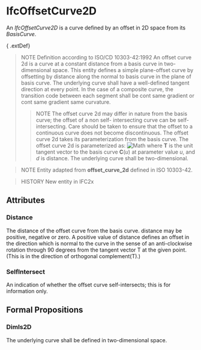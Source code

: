 # IfcOffsetCurve2D

An _IfcOffsetCurve2D_ is a curve defined by an offset in 2D space from its _BasisCurve_.
<!-- end of short definition -->


{ .extDef}
> NOTE Definition according to ISO/CD 10303-42:1992
> An offset curve 2d is a curve at a constant distance from a basis curve in two-dimensional space. This entity defines a simple plane-offset curve by offsetting by distance along the normal to basis curve in the plane of basis curve. The underlying curve shall have a well-defined tangent direction at every point. In the case of a composite curve, the transition code between each segment shall be cont same gradient or cont same gradient same curvature.
>> NOTE The offset curve 2d may differ in nature from the basis curve; the offset of a non self- intersecting curve can be self-intersecting. Care should be taken to ensure that the offset to a continuous curve does not become discontinuous.
> The offset curve 2d takes its parameterization from the basis curve. The offset curve 2d is parameterized as:
>> ![Math](../../../../figures/ifcoffsetcurve2d-math1.gif)
> where **T** is the unit tangent vector to the basis curve **C**(_u_) at parameter value _u_, and _d_ is distance. The underlying curve shall be two-dimensional.

> NOTE Entity adapted from **offset_curve_2d** defined in ISO 10303-42.

> HISTORY New entity in IFC2x

## Attributes

### Distance
The distance of the offset curve from the basis curve. distance may be positive, negative or zero. A positive value of distance defines an offset in the direction which is normal to the curve in the sense of an anti-clockwise rotation through 90 degrees from the tangent vector T at the given point. (This is in the direction of orthogonal complement(T).)

### SelfIntersect
An indication of whether the offset curve self-intersects; this is for information only.

## Formal Propositions

### DimIs2D
The underlying curve shall be defined in two-dimensional space.
